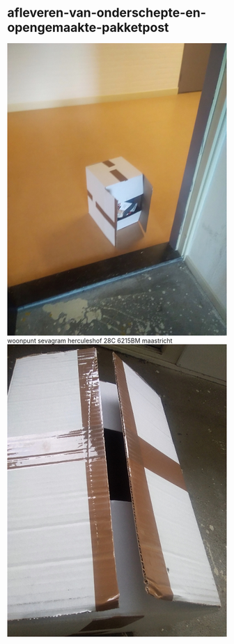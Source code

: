 # afleveren-van-onderschepte-en-opengemaakte-pakketpost
![](https://github.com/nondejus/afleveren-van-onderschepte-en-opengemaakte-pakketpost/blob/main/IMG_20220610_154223.jpg)
woonpunt sevagram herculeshof 28C 6215BM maastricht
![](https://github.com/nondejus/afleveren-van-onderschepte-en-opengemaakte-pakketpost/blob/main/ArtBoard%20Image%20(365).jpg)
